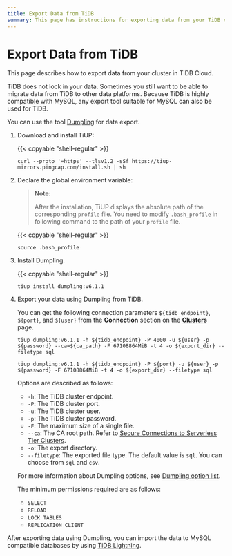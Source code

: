 ```yaml
---
title: Export Data from TiDB
summary: This page has instructions for exporting data from your TiDB cluster in TiDB Cloud.
---
```


# Export Data from TiDB

This page describes how to export data from your cluster in TiDB Cloud.

TiDB does not lock in your data. Sometimes you still want to be able to migrate data from TiDB to other data platforms. Because TiDB is highly compatible with MySQL, any export tool suitable for MySQL can also be used for TiDB.

You can use the tool [Dumpling](/dumpling-overview.md) for data export.

1. Download and install TiUP:

    {{< copyable "shell-regular" >}}

    ```shell
    curl --proto '=https' --tlsv1.2 -sSf https://tiup-mirrors.pingcap.com/install.sh | sh
    ```

2. Declare the global environment variable:

    > **Note:**
    >
    > After the installation, TiUP displays the absolute path of the corresponding `profile` file. You need to modify `.bash_profile` in following command to the path of your `profile` file.

    {{< copyable "shell-regular" >}}

    ```shell
    source .bash_profile
    ```

3. Install Dumpling.

    {{< copyable "shell-regular" >}}

    ```shell
    tiup install dumpling:v6.1.1
    ```

4. Export your data using Dumpling from TiDB. 

    You can get the following connection parameters `${tidb_endpoint}`, `${port}`, and `${user}` from the **Connection** section on the [**Clusters**](https://tidbcloud.com/console/clusters) page.

    <SimpleTab>

    <div label="Serverless Tier">

    ```shell
    tiup dumpling:v6.1.1 -h ${tidb_endpoint} -P 4000 -u ${user} -p ${password} --ca=${ca_path} -F 67108864MiB -t 4 -o ${export_dir} --filetype sql
    ```

    </div>
    <div label="Dedicated Tier">

    ```shell
    tiup dumpling:v6.1.1 -h ${tidb_endpoint} -P ${port} -u ${user} -p ${password} -F 67108864MiB -t 4 -o ${export_dir} --filetype sql
    ```

    </div>
    </SimpleTab>

    Options are described as follows:

    - `-h`: The TiDB cluster endpoint.
    - `-P`: The TiDB cluster port.
    - `-u`: The TiDB cluster user.
    - `-p`: The TiDB cluster password.
    - `-F`: The maximum size of a single file.
    - `--ca`: The CA root path. Refer to [Secure Connections to Serverless Tier Clusters](/tidb-cloud/secure-connections-to-serverless-tier-clusters.md#where-is-the-ca-root-path-on-my-system).
    - `-o`: The export directory.
    - `--filetype`: The exported file type. The default value is `sql`. You can choose from `sql` and `csv`.

    For more information about Dumpling options, see [Dumpling option list](/dumpling-overview.md#option-list-of-dumpling).

    The minimum permissions required are as follows:

    - `SELECT`
    - `RELOAD`
    - `LOCK TABLES`
    - `REPLICATION CLIENT`

After exporting data using Dumpling, you can import the data to MySQL compatible databases by using [TiDB Lightning](https://docs.pingcap.com/tidb/stable/tidb-lightning-overview).

